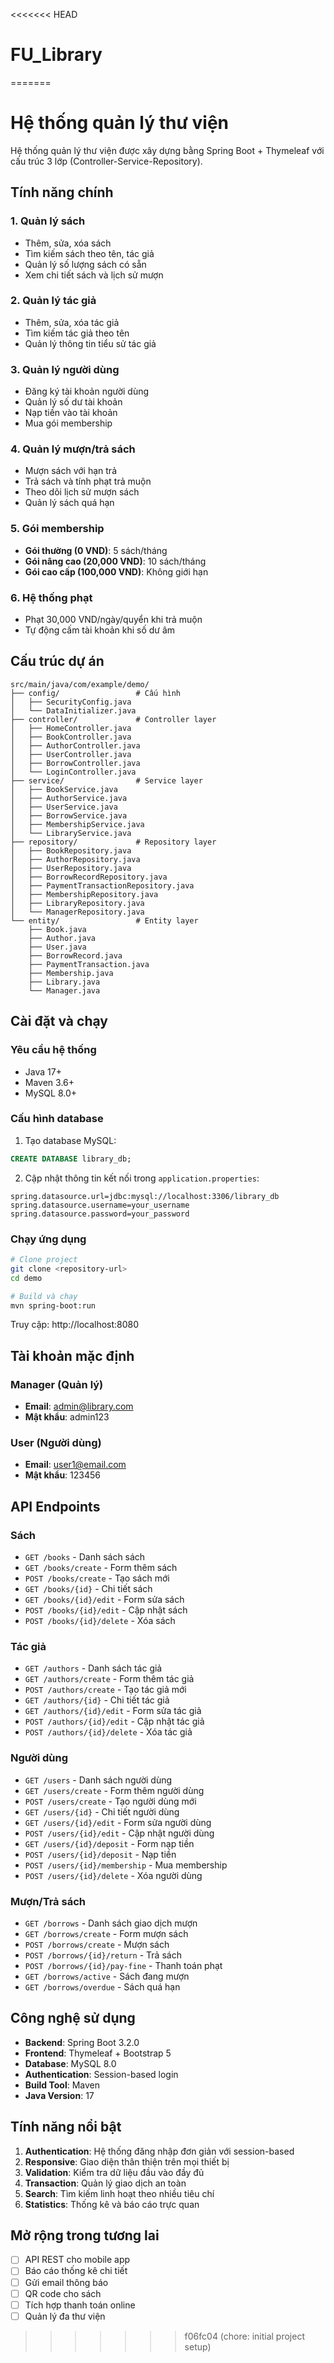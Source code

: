 <<<<<<< HEAD
# FU_Library
=======
# Hệ thống quản lý thư viện

Hệ thống quản lý thư viện được xây dựng bằng Spring Boot + Thymeleaf với cấu trúc 3 lớp (Controller-Service-Repository).

## Tính năng chính

### 1. Quản lý sách

- Thêm, sửa, xóa sách
- Tìm kiếm sách theo tên, tác giả
- Quản lý số lượng sách có sẵn
- Xem chi tiết sách và lịch sử mượn

### 2. Quản lý tác giả

- Thêm, sửa, xóa tác giả
- Tìm kiếm tác giả theo tên
- Quản lý thông tin tiểu sử tác giả

### 3. Quản lý người dùng

- Đăng ký tài khoản người dùng
- Quản lý số dư tài khoản
- Nạp tiền vào tài khoản
- Mua gói membership

### 4. Quản lý mượn/trả sách

- Mượn sách với hạn trả
- Trả sách và tính phạt trả muộn
- Theo dõi lịch sử mượn sách
- Quản lý sách quá hạn

### 5. Gói membership

- **Gói thường (0 VND)**: 5 sách/tháng
- **Gói nâng cao (20,000 VND)**: 10 sách/tháng
- **Gói cao cấp (100,000 VND)**: Không giới hạn

### 6. Hệ thống phạt

- Phạt 30,000 VND/ngày/quyển khi trả muộn
- Tự động cấm tài khoản khi số dư âm

## Cấu trúc dự án

```
src/main/java/com/example/demo/
├── config/                 # Cấu hình
│   ├── SecurityConfig.java
│   └── DataInitializer.java
├── controller/             # Controller layer
│   ├── HomeController.java
│   ├── BookController.java
│   ├── AuthorController.java
│   ├── UserController.java
│   ├── BorrowController.java
│   └── LoginController.java
├── service/                # Service layer
│   ├── BookService.java
│   ├── AuthorService.java
│   ├── UserService.java
│   ├── BorrowService.java
│   ├── MembershipService.java
│   └── LibraryService.java
├── repository/             # Repository layer
│   ├── BookRepository.java
│   ├── AuthorRepository.java
│   ├── UserRepository.java
│   ├── BorrowRecordRepository.java
│   ├── PaymentTransactionRepository.java
│   ├── MembershipRepository.java
│   ├── LibraryRepository.java
│   └── ManagerRepository.java
└── entity/                 # Entity layer
    ├── Book.java
    ├── Author.java
    ├── User.java
    ├── BorrowRecord.java
    ├── PaymentTransaction.java
    ├── Membership.java
    ├── Library.java
    └── Manager.java
```

## Cài đặt và chạy

### Yêu cầu hệ thống

- Java 17+
- Maven 3.6+
- MySQL 8.0+

### Cấu hình database

1. Tạo database MySQL:

```sql
CREATE DATABASE library_db;
```

2. Cập nhật thông tin kết nối trong `application.properties`:

```properties
spring.datasource.url=jdbc:mysql://localhost:3306/library_db
spring.datasource.username=your_username
spring.datasource.password=your_password
```

### Chạy ứng dụng

```bash
# Clone project
git clone <repository-url>
cd demo

# Build và chạy
mvn spring-boot:run
```

Truy cập: http://localhost:8080

## Tài khoản mặc định

### Manager (Quản lý)

- **Email**: admin@library.com
- **Mật khẩu**: admin123

### User (Người dùng)

- **Email**: user1@email.com
- **Mật khẩu**: 123456

## API Endpoints

### Sách

- `GET /books` - Danh sách sách
- `GET /books/create` - Form thêm sách
- `POST /books/create` - Tạo sách mới
- `GET /books/{id}` - Chi tiết sách
- `GET /books/{id}/edit` - Form sửa sách
- `POST /books/{id}/edit` - Cập nhật sách
- `POST /books/{id}/delete` - Xóa sách

### Tác giả

- `GET /authors` - Danh sách tác giả
- `GET /authors/create` - Form thêm tác giả
- `POST /authors/create` - Tạo tác giả mới
- `GET /authors/{id}` - Chi tiết tác giả
- `GET /authors/{id}/edit` - Form sửa tác giả
- `POST /authors/{id}/edit` - Cập nhật tác giả
- `POST /authors/{id}/delete` - Xóa tác giả

### Người dùng

- `GET /users` - Danh sách người dùng
- `GET /users/create` - Form thêm người dùng
- `POST /users/create` - Tạo người dùng mới
- `GET /users/{id}` - Chi tiết người dùng
- `GET /users/{id}/edit` - Form sửa người dùng
- `POST /users/{id}/edit` - Cập nhật người dùng
- `GET /users/{id}/deposit` - Form nạp tiền
- `POST /users/{id}/deposit` - Nạp tiền
- `POST /users/{id}/membership` - Mua membership
- `POST /users/{id}/delete` - Xóa người dùng

### Mượn/Trả sách

- `GET /borrows` - Danh sách giao dịch mượn
- `GET /borrows/create` - Form mượn sách
- `POST /borrows/create` - Mượn sách
- `POST /borrows/{id}/return` - Trả sách
- `POST /borrows/{id}/pay-fine` - Thanh toán phạt
- `GET /borrows/active` - Sách đang mượn
- `GET /borrows/overdue` - Sách quá hạn

## Công nghệ sử dụng

- **Backend**: Spring Boot 3.2.0
- **Frontend**: Thymeleaf + Bootstrap 5
- **Database**: MySQL 8.0
- **Authentication**: Session-based login
- **Build Tool**: Maven
- **Java Version**: 17

## Tính năng nổi bật

1. **Authentication**: Hệ thống đăng nhập đơn giản với session-based
2. **Responsive**: Giao diện thân thiện trên mọi thiết bị
3. **Validation**: Kiểm tra dữ liệu đầu vào đầy đủ
4. **Transaction**: Quản lý giao dịch an toàn
5. **Search**: Tìm kiếm linh hoạt theo nhiều tiêu chí
6. **Statistics**: Thống kê và báo cáo trực quan

## Mở rộng trong tương lai

- [ ] API REST cho mobile app
- [ ] Báo cáo thống kê chi tiết
- [ ] Gửi email thông báo
- [ ] QR code cho sách
- [ ] Tích hợp thanh toán online
- [ ] Quản lý đa thư viện
>>>>>>> f06fc04 (chore: initial project setup)
